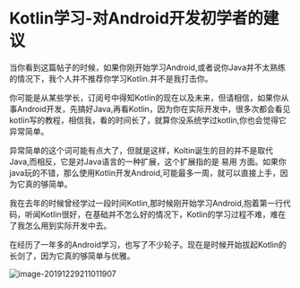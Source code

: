 # Kotlin学习-对Android开发初学者的建议

当你看到这篇帖子的时候，如果你刚开始学习Android,或者说你Java并不太熟练的情况下，我个人并不推荐你学习Kotlin.并不是我打击你。

你可能是从某些学长，订阅号中得知Kotlin的现在以及未来，但请相信，如果你从事Android开发，先搞好Java,再看Kotlin，因为你在实际开发中，很多次都会看见kotlin写的教程，相信我，看的时间长了，就算你没系统学过kotlin,你也会觉得它异常简单。

异常简单的这个词可能有点大了，但就是这样，Koltin诞生的目的并不是取代Java,而相反，它是对Java语言的一种扩展，这个扩展指的是 易用 方面。如果你java玩的不错，那么使用Kotlin开发Android,可能最多一周，就可以直接上手，因为它真的够简单。

我在去年的时候曾经学过一段时间Kotlin,那时候刚开始学习Android,抱着第一行代码，听闻Kotlin很好，在基础并不怎么好的情况下，Kotlin的学习过程不难，难在了我怎么用到实际开发中去。

在经历了一年多的Android学习，也写了不少轮子。现在是时候开始拔起Kotlin的长剑了，因为它真的够简单与优雅。

![image-20191229211011907](https://tva1.sinaimg.cn/large/006tNbRwly1gadwfcq18xj308g086gm8.jpg)